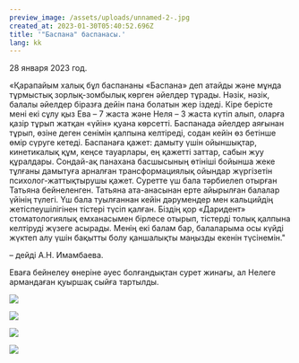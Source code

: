 ```yaml
---
preview_image: /assets/uploads/unnamed-2-.jpg
created_at: 2023-01-30T05:40:52.696Z
title: '"Баспана" баспанасы.'
lang: kk
---
```

28 января 2023 год.

«Қарапайым халық бұл баспананы «Баспана» деп атайды және мұнда тұрмыстық зорлық-зомбылық көрген әйелдер тұрады. Нәзік, нәзік, балалы әйелдер біразға дейін пана болатын жер іздеді. Кіре берісте мені екі сұлу қыз Ева – 7 жаста және Неля – 3 жаста күтіп алып, оларға қазір тұрып жатқан «үйін» қуана көрсетті. Баспанада әйелдер аяғынан тұрып, өзіне деген сенімін қалпына келтіреді, содан кейін өз бетінше өмір сүруге кетеді. Баспанаға қажет: дамыту үшін ойыншықтар, кинетикалық құм, кеңсе тауарлары, ең қажетті заттар, сабын жуу құралдары. Сондай-ақ панахана басшысының өтініші бойынша жеке тұлғаны дамытуға арналған трансформациялық ойындар жүргізетін психолог-жаттықтырушы қажет. Суретте үш бала тәрбиелеп отырған Татьяна бейнеленген. Татьяна ата-анасынан ерте айырылған балалар үйінің түлегі. Үш бала туылғаннан кейін дәрумендер мен кальцийдің жетіспеушілігінен тістері түсіп қалған. Біздің қор «Даридент» стоматологиялық емханасымен бірлесе отырып, тістерді толық қалпына келтіруді жүзеге асырады. Менің екі балам бар, балаларыма осы күйді жүктеп алу үшін бақытты болу қаншалықты маңызды екенін түсінемін."

– дейді А.Н. Имамбаева.

Еваға бейнелеу өнеріне әуес болғандықтан сурет жинағы, ал Нелеге армандаған қуыршақ сыйға тартылды.

![](/assets/uploads/unnamed-3-.jpg)

![](/assets/uploads/unnamed-4-.jpg)

![](/assets/uploads/unnamed-5-.jpg)

![](/assets/uploads/unnamed-6-.jpg)